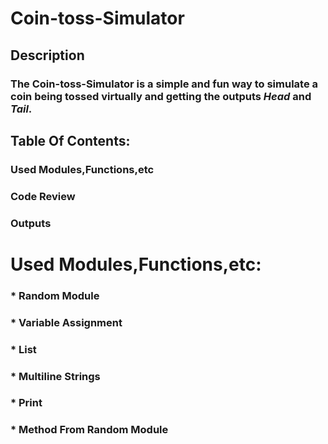 # Coin-toss-Simulator
## Description
### The Coin-toss-Simulator is a simple and fun way to simulate a coin being tossed virtually and getting the outputs *Head* and *Tail*.

## Table Of Contents:
### Used Modules,Functions,etc
### Code Review 
### Outputs

# Used Modules,Functions,etc:
### * Random Module
### * Variable Assignment 
### * List 
### * Multiline Strings 
### * Print 
### * Method From Random Module



